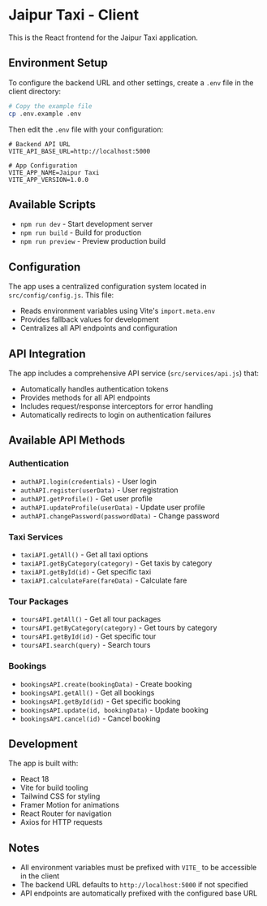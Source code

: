 # Jaipur Taxi - Client

This is the React frontend for the Jaipur Taxi application.

## Environment Setup

To configure the backend URL and other settings, create a `.env` file in the client directory:

```bash
# Copy the example file
cp .env.example .env
```

Then edit the `.env` file with your configuration:

```env
# Backend API URL
VITE_API_BASE_URL=http://localhost:5000

# App Configuration
VITE_APP_NAME=Jaipur Taxi
VITE_APP_VERSION=1.0.0
```

## Available Scripts

- `npm run dev` - Start development server
- `npm run build` - Build for production
- `npm run preview` - Preview production build

## Configuration

The app uses a centralized configuration system located in `src/config/config.js`. This file:

- Reads environment variables using Vite's `import.meta.env`
- Provides fallback values for development
- Centralizes all API endpoints and configuration

## API Integration

The app includes a comprehensive API service (`src/services/api.js`) that:

- Automatically handles authentication tokens
- Provides methods for all API endpoints
- Includes request/response interceptors for error handling
- Automatically redirects to login on authentication failures

## Available API Methods

### Authentication
- `authAPI.login(credentials)` - User login
- `authAPI.register(userData)` - User registration
- `authAPI.getProfile()` - Get user profile
- `authAPI.updateProfile(userData)` - Update user profile
- `authAPI.changePassword(passwordData)` - Change password

### Taxi Services
- `taxiAPI.getAll()` - Get all taxi options
- `taxiAPI.getByCategory(category)` - Get taxis by category
- `taxiAPI.getById(id)` - Get specific taxi
- `taxiAPI.calculateFare(fareData)` - Calculate fare

### Tour Packages
- `toursAPI.getAll()` - Get all tour packages
- `toursAPI.getByCategory(category)` - Get tours by category
- `toursAPI.getById(id)` - Get specific tour
- `toursAPI.search(query)` - Search tours

### Bookings
- `bookingsAPI.create(bookingData)` - Create booking
- `bookingsAPI.getAll()` - Get all bookings
- `bookingsAPI.getById(id)` - Get specific booking
- `bookingsAPI.update(id, bookingData)` - Update booking
- `bookingsAPI.cancel(id)` - Cancel booking

## Development

The app is built with:
- React 18
- Vite for build tooling
- Tailwind CSS for styling
- Framer Motion for animations
- React Router for navigation
- Axios for HTTP requests

## Notes

- All environment variables must be prefixed with `VITE_` to be accessible in the client
- The backend URL defaults to `http://localhost:5000` if not specified
- API endpoints are automatically prefixed with the configured base URL



